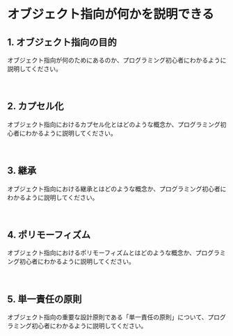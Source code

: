 # オブジェクト指向が何かを説明できる

## 1. オブジェクト指向の目的

オブジェクト指向が何のためにあるのか、プログラミング初心者にわかるように説明してください。
<br>



<br>

## 2. カプセル化

オブジェクト指向におけるカプセル化とはどのような概念か、プログラミング初心者にわかるように説明してください。

<br>

## 3. 継承

オブジェクト指向における継承とはどのような概念か、プログラミング初心者にわかるように説明してください。

<br>

## 4. ポリモーフィズム

オブジェクト指向におけるポリモーフィズムとはどのような概念か、プログラミング初心者にわかるように説明してください。

<br>

## 5. 単一責任の原則

オブジェクト指向の重要な設計原則である「単一責任の原則」について、プログラミング初心者にわかるように説明してください。

<br>